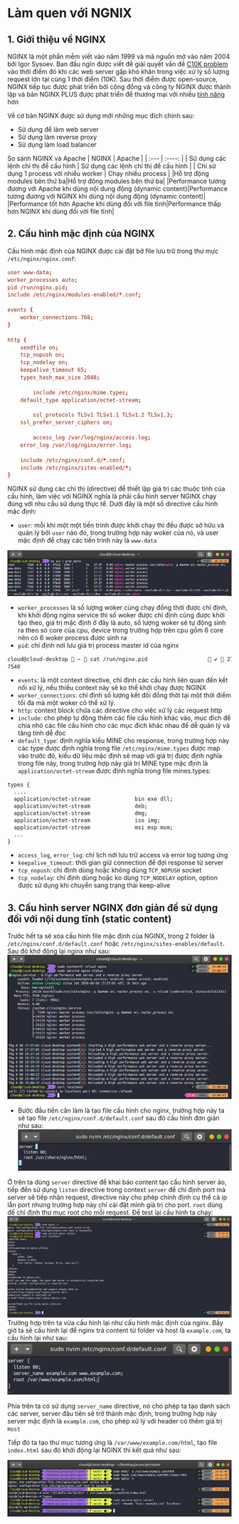 # Làm quen với NGNIX
## 1. Giới thiệu về NGINX
NGINX là một phần mềm viết vào năm 1999 và mã nguồn mở vào năm 2004 bởi Igor Sysoev. Ban đầu ngĩn được viết để giải quyết vấn đề [C10K problem](https://en.wikipedia.org/wiki/C10k_problem) vào thời điểm đó khi các web server gặp khó khăn trong việc xử lý số lượng request lớn tại cùng 1 thời điểm (10K). Sau thời điểm được open-source, NGINX tiếp tục được phát triển bới cộng đồng và công ty NGINX được thành lập và bản NGINX PLUS được phát triển để thương mại với nhiều [tính năng](https://www.nginx.com/products/nginx/#compare-versions) hơn

Về cơ bản NGINX được sử dụng mới những mục đích chính sau:
+ Sử dụng để làm web server
+ Sử dụng làm reverse proxy
+ Sử dụng làm load balancer

So sánh NGINX và Apache
| NGINX      | Apache |
| :---        |    :----:   |
| Sử dụng các lệnh chỉ thị để cấu hình  | Sử dụng các lệnh chỉ thị để cấu hình |
|  Chỉ sử dụng 1 process với nhiều worker  | Chạy nhiều process     |
|Hỗ trợ động modules bên thứ ba|Hỗ trợ động modules bên thứ ba|
|Performance tương đương với Apache khi dùng nội dung động (dynamic content)|Performance tương đương với NGINX khi dùng nội dung động (dynamic content)|
|Performance tốt hơn Apache khi dùng đối vời file tĩnh|Performance thấp hơn NGINX khi dùng đối vời file tĩnh|

## 2. Cấu hình mặc định của NGINX
Cấu hình mặc định của NGINX được cài đặt bở file lưu trữ trong thư mực `/etc/nginx/nginx.conf`:
```conf
user www-data;
worker_processes auto;
pid /run/nginx.pid;
include /etc/nginx/modules-enabled/*.conf;

events {
	worker_connections 768;
}

http {
	sendfile on;
	tcp_nopush on;
	tcp_nodelay on;
	keepalive_timeout 65;
	types_hash_max_size 2048;

        include /etc/nginx/mime.types;
	default_type application/octet-stream;

        ssl_protocols TLSv1 TLSv1.1 TLSv1.2 TLSv1.3;
	ssl_prefer_server_ciphers on;

        access_log /var/log/nginx/access.log;
	error_log /var/log/nginx/error.log;

	include /etc/nginx/conf.d/*.conf;
	include /etc/nginx/sites-enabled/*;
}
```
NGINX sử dụng các chỉ thị (directive) để thiết lập giá trị các thuộc tính của cấu hình, làm việc với NGINX nghĩa là phải cấu hình server NGINX chạy đúng với nhu cầu sử dụng thực tế. Dưới đây là một số directive cấu hình mặc định:
+ `user`: mỗi khi một một tiến trình được khởi chạy thì đều được sở hữu và quản lý bởi `user` nào đó, trong trường hợp này woker của nó, và user mặc định để chạy các tiến trình này là `www-data`

![](imgs/pid.png)
+ `worker_processes` là số lượng woker cùng chạy đồng thời được chỉ định, khi khởi động nginx service thì số woker được chỉ định cũng được khởi tạo theo, giá trị mặc định ở đây là auto, số lượng woker sẽ tự động sinh ra theo só core của cpu, device trong trường hợp trên cpu gồm 6 core nên có 6 woker process được sinh ra
+ `pid`: chỉ định nơi lưu giá trị process master id của nginx
```bash
cloud@cloud-desktop  ~  cat /run/nginx.pid                    ✔  2796  18:23:49
7540
```
+ `events`: là một context directive, chỉ định các cấu hình liên quan đến kết nối xử lý, nếu thiếu context này sẽ ko thể khởi chạy được NGINX
+ `worker_connections`: chỉ định số lượng kết đối đồng thời tại một thời điểm tối đa mà một woker có thể xử lý.
+ `http`: context block chứa các directive cho việc xử lý các request http
+ `include`: cho phép tự động thêm các file cấu hình khác vào, mục đích để chia nhỏ các file cấu hình cho các mục đích khác nhau để dễ quản lý và tăng tính dễ đọc
+ `default_type`: định nghĩa kiểu MINE cho response, trong trường hợp này các type được định nghĩa trong file `/etc/nginx/mime.types` được map vào trước đó, kiểu dữ liệu mặc định sẽ map với giá trị được định nghĩa trong file này, trong trường hợp này gíá trị MINE type mặc định là `application/octet-stream` được định nghĩa trong file mines.types:
```
types {
  ....
  application/octet-stream              bin exe dll;
  application/octet-stream              deb;
  application/octet-stream              dmg;
  application/octet-stream              iso img;
  application/octet-stream              msi msp msm;
  ...
}
```
+ `access_log`, `error_log`: chỉ lịch nới lưu trữ access và error log tương ứng
+ `keepalive_timeout`: thời gian giữ connection  để đợi response từ server
+ `tcp_nopush`: chỉ định dùng hoặc không dùng `TCP_NOPUSH` socket
+ `tcp_nodelay`: chỉ định dùng hoặc ko dùng `TCP_NODELAY` option, option được sử dụng khi chuyển sang trạng thái keep-alive
## 3. Cấu hình server NGINX đơn giản để sử dụng đối với nội dung tĩnh (static content)
Trước hết ta sẽ xóa cấu hình file mặc định của NGINX, trong 2 folder là `/etc/nginx/conf.d/default.conf` hoặc `/etc/nginx/sites-enables/default`. Sau đó khở động lại nginx như sau:
![](imgs/remove.png)
+ Bước đầu tiền cần làm là tạo file cấu hình cho nginx, trường hợp này ta sẽ tạo file `/etc/nginx/conf.d/default.conf` sau đó cấu hình đơn giản như sau:
![](imgs/default.png)

Ở trên ta dùng `server` directive để khai báo content tạo cấu hình server ảo, tiếp đến sử dụng `listen` directive trong context `server` để chỉ định port mà server sẽ tiếp nhận request, directive này cho phép chỉnh định cụ thể cả ip lẫn port nhưng trường hợp này chỉ cài đặt mình gíá trị cho port. `root` dùng để chỉ định thư mục root cho mỗi request. Để test lại cấu hình ta chạy:
![](imgs/config1.png)
Trường hợp trên ta vừa cấu hình lại như cấu hình mặc định của nginx. Bấy giờ ta sẽ cấu hình lại để nginx trả content từ folder và host là `example.com`, ta cấu hình lại như sau:
![](imgs/reconfig.png)

Phía trên ta có sử dụng `server_name` directive, nó cho phép ta tạo danh sách các server, server đâu tiên sẽ trở thành mặc định, trong trường hợp này server mặc định là `example.com`, cho phép xử lý với header có thêm giá trị `Host`

Tiếp đó ta tạo thư mục tương ứng là `/var/www/example.com/html`, tạo file `index.html`
sau đó khởi động lại NGINX thì kết quả như sau:

![](imgs/final.png)
